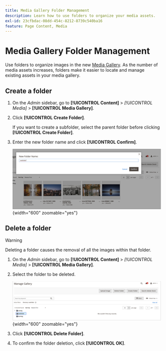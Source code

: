 ```yaml
---
title: Media Gallery Folder Management
description: Learn how to use folders to organize your media assets.
exl-id: 23cfbdac-08dd-454c-8212-8739c540ba16
feature: Page Content, Media
---
```

# Media Gallery Folder Management

Use folders to organize images in the new [Media Gallery](media-gallery.md). As the number of media assets increases, folders make it easier to locate and manage existing assets in your media gallery.

## Create a folder

1. On the _Admin_ sidebar, go to **[!UICONTROL Content]** > _[!UICONTROL Media]_ > **[!UICONTROL Media Gallery]**.

1. Click **[!UICONTROL Create Folder]**.

    If you want to create a subfolder, select the parent folder before clicking **[!UICONTROL Create Folder]**.

1. Enter the new folder name and click **[!UICONTROL Confirm]**.

    ![New Folder Name](./assets/media-gallery-folder-name.png){width="600" zoomable="yes"}

## Delete a folder

>[!WARNING]
>
>Deleting a folder causes the removal of all the images within that folder.

1. On the _Admin_ sidebar, go to **[!UICONTROL Content]** > _[!UICONTROL Media]_ > **[!UICONTROL Media Gallery]**.

1. Select the folder to be deleted.

    ![Select Folder](./assets/media-gallery-selected-folder.png){width="600" zoomable="yes"}

1. Click **[!UICONTROL Delete Folder]**.

1. To confirm the folder deletion, click **[!UICONTROL OK]**.
